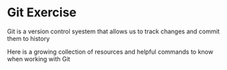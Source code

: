 # Git Exercise 

Git is a version control syestem that allows us to track changes and commit them to history

Here is a growing collection of resources and helpful commands to know when working with Git